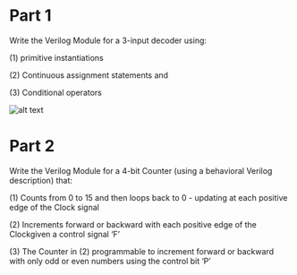 # Part 1

Write the Verilog Module for a 3-input decoder using:

(1) primitive instantiations 

(2) Continuous assignment statements and 

(3) Conditional operators

![alt text](https://i.imgur.com/NTerJ2P.png)


# Part 2

Write the Verilog Module for a 4-bit Counter (using a behavioral Verilog description) that:

(1) Counts from 0 to 15 and then loops back to 0 - updating at each positive edge of the Clock signal

(2) Increments forward or backward with each positive edge of the Clockgiven a control signal ‘F’ 

(3) The Counter in (2) programmable to increment forward or backward with only odd or even numbers using the control bit ‘P’
